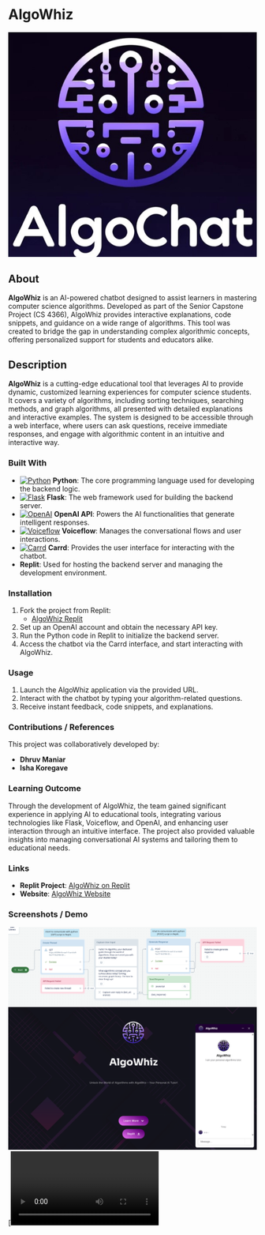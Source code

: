# AlgoWhiz
![Project Image](https://github.com/Dhruvbam/AlgoWhiz/blob/main/Images/algowhiz.jpg)
## About
**AlgoWhiz** is an AI-powered chatbot designed to assist learners in mastering computer science algorithms. Developed as part of the Senior Capstone Project (CS 4366), AlgoWhiz provides interactive explanations, code snippets, and guidance on a wide range of algorithms. This tool was created to bridge the gap in understanding complex algorithmic concepts, offering personalized support for students and educators alike.

## Description
**AlgoWhiz** is a cutting-edge educational tool that leverages AI to provide dynamic, customized learning experiences for computer science students. It covers a variety of algorithms, including sorting techniques, searching methods, and graph algorithms, all presented with detailed explanations and interactive examples. The system is designed to be accessible through a web interface, where users can ask questions, receive immediate responses, and engage with algorithmic content in an intuitive and interactive way.

### Built With
- <a href="https://www.python.org/" target="_blank" rel="noreferrer"><img src="https://img.shields.io/badge/Python-3670A0?style=for-the-badge&logo=python&logoColor=ffdd54" width="36" height="36" alt="Python" /></a> **Python**: The core programming language used for developing the backend logic.
- <a href="https://flask.palletsprojects.com/" target="_blank" rel="noreferrer"><img src="https://img.shields.io/badge/Flask-000000?style=for-the-badge&logo=flask&logoColor=white" width="36" height="36" alt="Flask" /></a> **Flask**: The web framework used for building the backend server.
- <a href="https://openai.com/" target="_blank" rel="noreferrer"><img src="https://img.shields.io/badge/OpenAI-412991?style=for-the-badge&logo=openai&logoColor=white" width="36" height="36" alt="OpenAI" /></a> **OpenAI API**: Powers the AI functionalities that generate intelligent responses.
- <a href="https://voiceflow.com/" target="_blank" rel="noreferrer"><img src="https://img.shields.io/badge/Voiceflow-20C9FF?style=for-the-badge&logo=voiceflow&logoColor=white" width="36" height="36" alt="Voiceflow" /></a> **Voiceflow**: Manages the conversational flows and user interactions.
- <a href="https://carrd.co/" target="_blank" rel="noreferrer"><img src="https://img.shields.io/badge/Carrd-FF6347?style=for-the-badge&logo=carrd&logoColor=white" width="36" height="36" alt="Carrd" /></a> **Carrd**: Provides the user interface for interacting with the chatbot.
- **Replit**: Used for hosting the backend server and managing the development environment.

### Installation
1. Fork the project from Replit:
    - [AlgoWhiz Replit](https://replit.com/@DhruvManiar/AlgoWhiz)
2. Set up an OpenAI account and obtain the necessary API key.
3. Run the Python code in Replit to initialize the backend server.
4. Access the chatbot via the Carrd interface, and start interacting with AlgoWhiz.

### Usage
1. Launch the AlgoWhiz application via the provided URL.
2. Interact with the chatbot by typing your algorithm-related questions.
3. Receive instant feedback, code snippets, and explanations.

### Contributions / References
This project was collaboratively developed by:
- **Dhruv Maniar**
- **Isha Koregave**

### Learning Outcome
Through the development of AlgoWhiz, the team gained significant experience in applying AI to educational tools, integrating various technologies like Flask, Voiceflow, and OpenAI, and enhancing user interaction through an intuitive interface. The project also provided valuable insights into managing conversational AI systems and tailoring them to educational needs.

### Links
- **Replit Project**: [AlgoWhiz on Replit](https://replit.com/@DhruvManiar/AlgoWhiz?v=1)
- **Website**: [AlgoWhiz Website](https://algowhiz.ju.mp/)

### Screenshots / Demo
![Voiceflow](https://github.com/Dhruvbam/AlgoWhiz/blob/main/Images/VoiceFlow.png)
![Webpage](https://github.com/Dhruvbam/AlgoWhiz/blob/main/Images/website.png)
[![Watch the video](https://github.com/Dhruvbam/AlgoWhiz/blob/main/Images/AlgoWhiz%20Demo.mp4)
